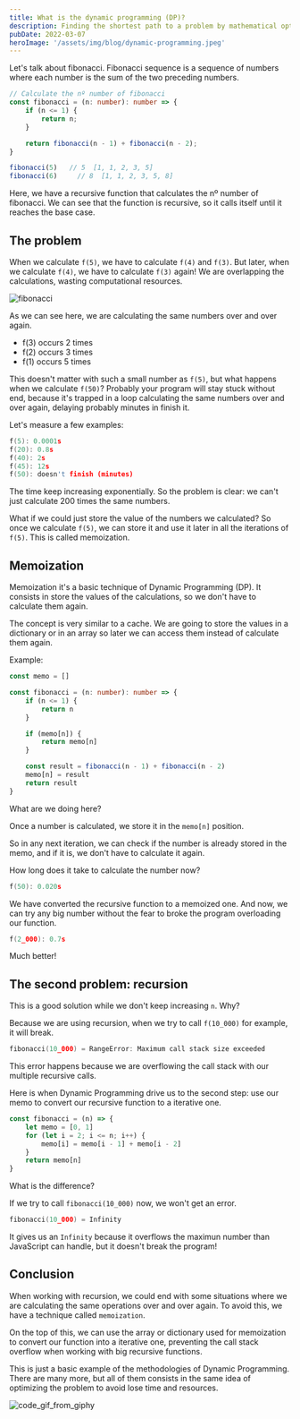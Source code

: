 ```yaml
---
title: What is the dynamic programming (DP)?
description: Finding the shortest path to a problem by mathematical optimization
pubDate: 2022-03-07
heroImage: '/assets/img/blog/dynamic-programming.jpeg'
---
```


Let's talk about fibonacci. Fibonacci sequence is a sequence of numbers where each number is the sum of the two preceding numbers.

```ts
// Calculate the nº number of fibonacci
const fibonacci = (n: number): number => {
    if (n <= 1) {
        return n;
    }

    return fibonacci(n - 1) + fibonacci(n - 2);
}

fibonacci(5)   // 5  [1, 1, 2, 3, 5]
fibonacci(6)     // 8  [1, 1, 2, 3, 5, 8]
```

Here, we have a recursive function that calculates the nº number of fibonacci. We can see that the function is recursive, so it calls itself until it reaches the base case.


## The problem

When we calculate `f(5)`, we have to calculate `f(4)` and `f(3)`. But later, when we calculate `f(4)`, we have to calculate `f(3)` again! We are overlapping the calculations, wasting computational resources.

![fibonacci](/assets/img/blog/fibonacci.svg)

As we can see here, we are calculating the same numbers over and over again.

* f(3) occurs 2 times
* f(2) occurs 3 times
* f(1) occurs 5 times

This doesn't matter with such a small number as `f(5)`, but what happens when we calculate `f(50)`? Probably your program will stay stuck without end, because it's trapped in a loop calculating the same numbers over and over again, delaying probably minutes in finish it.

Let's measure a few examples:

```c
f(5): 0.0001s
f(20): 0.8s
f(40): 2s
f(45): 12s
f(50): doesn't finish (minutes)
```

The time keep increasing exponentially. So the problem is clear: we can't just calculate 200 times the same numbers.

What if we could just store the value of the numbers we calculated? So once we calculate `f(5)`, we can store it and use it later in all the iterations of `f(5)`. This is called memoization. 


## Memoization

Memoization it's a basic technique of Dynamic Programming (DP). It consists in store the values of the calculations, so we don't have to calculate them again.

The concept is very similar to a cache. We are going to store the values in a dictionary or in an array so later we can access them instead of calculate them again.

Example:

```ts
const memo = []

const fibonacci = (n: number): number => {
    if (n <= 1) {
        return n
    }

    if (memo[n]) {
        return memo[n]
    }

    const result = fibonacci(n - 1) + fibonacci(n - 2)
    memo[n] = result
    return result
}
```

What are we doing here?

Once a number is calculated, we store it in the `memo[n]` position.

So in any next iteration, we can check if the number is already stored in the memo, and if it is, we don't have to calculate it again.

How long does it take to calculate the number now?

```c
f(50): 0.020s
```

We have converted the recursive function to a memoized one. And now, we can try any big number without the fear to broke the program overloading our function.

```c
f(2_000): 0.7s
```

Much better!


## The second problem: recursion

This is a good solution while we don't keep increasing `n`. Why?

Because we are using recursion, when we try to call `f(10_000)` for example, it will break.

```c
fibonacci(10_000) = RangeError: Maximum call stack size exceeded
```

This error happens because we are overflowing the call stack with our multiple recursive calls.

Here is when Dynamic Programming drive us to the second step: use our memo to convert our recursive function to a iterative one.

```ts
const fibonacci = (n) => {
    let memo = [0, 1]
    for (let i = 2; i <= n; i++) {
        memo[i] = memo[i - 1] + memo[i - 2]
    }
    return memo[n]
}
```

What is the difference?

If we try to call `fibonacci(10_000)` now, we won't get an error.

```c
fibonacci(10_000) = Infinity
```

It gives us an `Infinity` because it overflows the maximun number than JavaScript can handle, but it doesn't break the program!


## Conclusion

When working with recursion, we could end with some situations where we are calculating the same operations over and over again. To avoid this, we have a technique called `memoization`.

On the top of this, we can use the array or dictionary used for memoization to convert our function into a iterative one, preventing the call stack overflow when working with big recursive functions.

This is just a basic example of the methodologies of Dynamic Programming. There are many more, but all of them consists in the same idea of optimizing the problem to avoid lose time and resources.

![code_gif_from_giphy](/assets/img/blog/endings/3.gif)
